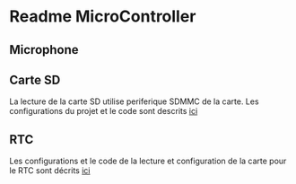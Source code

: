 # Readme MicroController

## Microphone

## Carte SD 

La lecture de la carte SD utilise periferique SDMMC de la carte. Les configurations du projet et le code sont descrits [ici](https://community.st.com/s/article/how-to-create-a-file-system-on-a-sd-card-using-stm32bubeide)

## RTC 

Les configurations et le code de la lecture et configuration de la carte pour le RTC sont décrits [ici](https://controllerstech.com/internal-rtc-in-stm32/)

